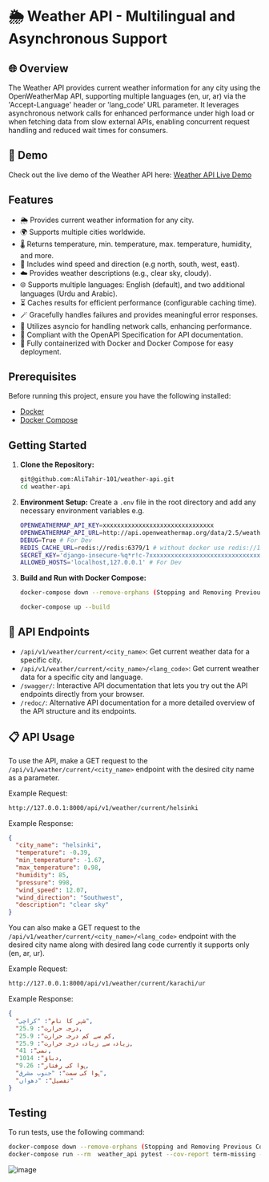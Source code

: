 # 🌦️ Weather API - Multilingual and Asynchronous Support

## 🌐 Overview

The Weather API provides current weather information for any city using the OpenWeatherMap API, supporting multiple languages (en, ur, ar) via the 'Accept-Language' header or 'lang_code' URL parameter. It leverages asynchronous network calls for enhanced performance under high load or when fetching data from slow external APIs, enabling concurrent request handling and reduced wait times for consumers.

## 🚀 Demo

Check out the live demo of the Weather API here: [Weather API Live Demo](https://weather-api-demo-11d5de3423f4.herokuapp.com/)

## Features

- 🌦️ Provides current weather information for any city.
- 🌍 Supports multiple cities worldwide.
- 🌡️ Returns temperature, min. temperature, max. temperature, humidity, and more.
- 💨 Includes wind speed and direction (e.g north, south, west, east).
- ☁️ Provides weather descriptions (e.g., clear sky, cloudy).
- 🌐 Supports multiple languages: English (default), and two additional languages (Urdu and Arabic).
- ⏳ Caches results for efficient performance (configurable caching time).
- 🪄 Gracefully handles failures and provides meaningful error responses.
- 🚀 Utilizes asyncio for handling network calls, enhancing performance.
- 📜 Compliant with the OpenAPI Specification for API documentation.
- 🐳 Fully containerized with Docker and Docker Compose for easy deployment.

## Prerequisites

Before running this project, ensure you have the following installed:

- [Docker](https://www.docker.com/get-started)
- [Docker Compose](https://docs.docker.com/compose/install/)

## Getting Started

1. **Clone the Repository:**

   ```bash
   git@github.com:AliTahir-101/weather-api.git
   cd weather-api
   ```

2. **Environment Setup:**
   Create a `.env` file in the root directory and add any necessary environment variables e.g.

   ```bash
   OPENWEATHERMAP_API_KEY=xxxxxxxxxxxxxxxxxxxxxxxxxxxxxxx
   OPENWEATHERMAP_API_URL=http://api.openweathermap.org/data/2.5/weather
   DEBUG=True # For Dev
   REDIS_CACHE_URL=redis://redis:6379/1 # without docker use redis://127.0.0.1:6379/1
   SECRET_KEY='django-insecure-%q*r!c-7xxxxxxxxxxxxxxxxxxxxxxxxxxxxxxxxxxxw9-'
   ALLOWED_HOSTS='localhost,127.0.0.1' # For Dev
   ```

3. **Build and Run with Docker Compose:**

   ```bash
   docker-compose down --remove-orphans (Stopping and Removing Previous Containers (Optional))

   docker-compose up --build
   ```

## 📡 API Endpoints

- `/api/v1/weather/current/<city_name>`: Get current weather data for a specific city.
- `/api/v1/weather/current/<city_name>/<lang_code>`: Get current weather data for a specific city and language.
- `/swagger/`: Interactive API documentation that lets you try out the API endpoints directly from your browser.
- `/redoc/`: Alternative API documentation for a more detailed overview of the API structure and its endpoints.

## 📋 API Usage

To use the API, make a GET request to the `/api/v1/weather/current/<city_name>` endpoint with the desired city name as a parameter.

Example Request:

```bash
http://127.0.0.1:8000/api/v1/weather/current/helsinki
```

Example Response:

```json
{
  "city_name": "helsinki",
  "temperature": -0.39,
  "min_temperature": -1.67,
  "max_temperature": 0.98,
  "humidity": 85,
  "pressure": 998,
  "wind_speed": 12.07,
  "wind_direction": "Southwest",
  "description": "clear sky"
}
```

You can also make a GET request to the `/api/v1/weather/current/<city_name>/<lang_code>` endpoint with the desired city name along with desired lang code currently it supports only (en, ar, ur).

Example Request:

```bash
http://127.0.0.1:8000/api/v1/weather/current/karachi/ur
```

Example Response:

```json
{
  "شہر کا نام": "کراچی",
  "درجہ حرارت": 25.9,
  "کم سے کم درجہ حرارت": 25.9,
  "زیادہ سے زیادہ درجہ حرارت": 25.9,
  "نمی": 41,
  "دباؤ": 1014,
  "ہوا کی رفتار": 9.26,
  "ہوا کی سمت": "جنوب مشرق",
  "تفصیل": "دھواں"
}
```

## Testing

To run tests, use the following command:

```bash
docker-compose down --remove-orphans (Stopping and Removing Previous Containers (Optional))
docker-compose run --rm  weather_api pytest --cov-report term-missing --cov=weather.views weather/tests/
```

![image](https://github.com/AliTahir-101/weather-api/assets/76158157/1604822b-9bdd-430e-96fb-bea32353dfc8)

